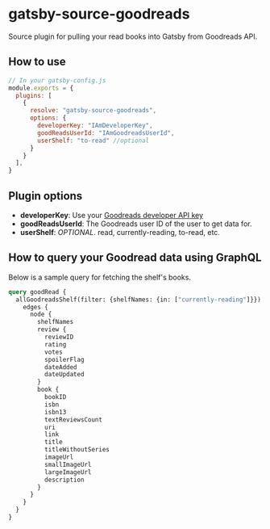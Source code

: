 # gatsby-source-goodreads

Source plugin for pulling your read books into Gatsby from Goodreads API.

## How to use
```javascript
// In your gatsby-config.js
module.exports = {
  plugins: [
    {
      resolve: "gatsby-source-goodreads",
      options: {
        developerKey: "IAmDeveloperKey",
        goodReadsUserId: "IAmGoodreadsUserId",
        userShelf: "to-read" //optional
      }
    }
  ],
}
```

## Plugin options

* **developerKey**: Use your [Goodreads developer API key](https://www.goodreads.com/api/keys)
* **goodReadsUserId**: The Goodreads user ID of the user to get data for.
* **userShelf**: _OPTIONAL_. read, currently-reading, to-read, etc.

## How to query your Goodread data using GraphQL

Below is a sample query for fetching the shelf's books. 

```graphql
query goodRead {
  allGoodreadsShelf(filter: {shelfNames: {in: ["currently-reading"]}}) {
    edges {
      node {
        shelfNames
        review {
          reviewID
          rating
          votes
          spoilerFlag
          dateAdded
          dateUpdated
        }
        book {
          bookID
          isbn
          isbn13
          textReviewsCount
          uri
          link
          title
          titleWithoutSeries
          imageUrl
          smallImageUrl
          largeImageUrl
          description
        }
      }
    }
  }
}
```
